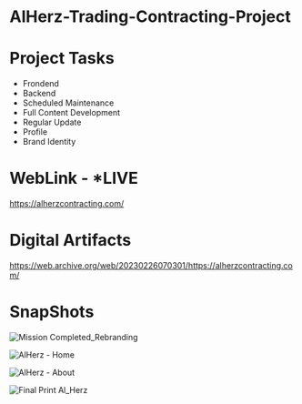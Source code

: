 # AlHerz-Trading-Contracting-Project

# Project Tasks
- Frondend
- Backend
- Scheduled Maintenance
- Full Content Development
- Regular Update
- Profile
- Brand Identity

# WebLink - *LIVE
https://alherzcontracting.com/

# Digital Artifacts
https://web.archive.org/web/20230226070301/https://alherzcontracting.com/

#  SnapShots
![Mission Completed_Rebranding](https://user-images.githubusercontent.com/118915848/221397312-cd2e5d09-6042-4f41-bb44-2dc0ceba9ae8.png)

![AlHerz - Home](https://user-images.githubusercontent.com/118915848/221397340-fdb24423-1748-4fb8-9616-15b728203e17.png)

![AlHerz - About](https://user-images.githubusercontent.com/118915848/221397342-def0a627-c301-4a61-a560-ccfcf0dd1c79.png)

![Final Print Al_Herz](https://user-images.githubusercontent.com/118915848/221404120-c3ead68c-a1ee-4b56-b467-0afa570ad85b.png)
